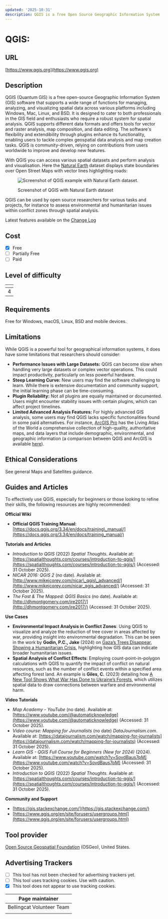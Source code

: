 ```yaml
---
updated: '2025-10-31'
description: QGIS is a free Open Source Geographic Information System (GIS).
---
```


# QGIS:

## URL

[https://www.qgis.org](https://www.qgis.org)

## Description

QGIS (Quantum GIS) is a free open-source Geographic Information System (GIS) software that supports a wide range of functions for managing, analyzing, and visualizing spatial data across various platforms including Windows, Mac, Linux, and BSD. It is designed to cater to both professionals in the GIS field and enthusiasts who require a robust system for spatial analysis. QGIS supports different data formats and offers tools for vector and raster analysis, map composition, and data editing. The software's flexibility and extendibility through plugins enhance its functionality, enabling users to tackle complex geospatial data analysis and map creation tasks. QGIS is community-driven, relying on contributions from users worldwide to improve and develop new features.

With QGIS you can access various spatial datasets and perform analysis and visualisation. Here the [Natural Earth](https://www.naturalearthdata.com/) dataset displays state boundaries over Open Street Maps with vector lines highlighting roads:

<figure><img src=".gitbook/assets/about-screenshot.png" alt="Screenshot of QGIS example with Natural Earth dataset."><figcaption><p>Screenshot of QGIS with Natural Earth dataset</p></figcaption></figure>

QGIS can be used by open source researchers for various tasks and projects, for instance to assess environmental and humanitarian issues within conflict zones through spatial analysis.

Latest features available on the [Change Log](https://www.qgis.org/en/site/forusers/visualchangelogs.html)

## Cost

* [x] Free
* [ ] Partially Free
* [ ] Paid

## Level of difficulty

<table><thead><tr><th data-type="rating" data-max="5"></th></tr></thead><tbody><tr><td>4</td></tr></tbody></table>

## Requirements

Free for Windows, macOS, Linux, BSD and mobile devices.

## Limitations

While QGIS is a powerful tool for geographical information systems, it does have some limitations that researchers should consider:

* **Performance Issues with Large Datasets:** QGIS can become slow when handling very large datasets or complex vector operations. This could impact productivity, particularly on less powerful hardware.
* **Steep Learning Curve:** New users may find the software challenging to learn. While there is extensive documentation and community support, the initial learning phase can be time-consuming.
* **Plugin Reliability:** Not all plugins are equally maintained or documented. Users might encounter stability issues with certain plugins, which can affect project timelines.
* **Limited Advanced Analysis Features:** For highly advanced GIS analysis, some users may find QGIS lacks specific functionalities found in some paid alternatives. For instance, [ArcGIS Pro](https://www.esri.com/en-us/arcgis/products/arcgis-pro/overview) has the Living Atlas of the World a comprehensive collection of high-quality, authoritative maps, and data layers that include demographic, environmental, and geographic information (a comparison between QGIS and ArcGIS is available [here](https://www.youtube.com/watch?v=49QydETVNwg\))).

## Ethical Considerations

See general Maps and Satellites guidance.

## Guides and Articles

To effectively use QGIS, especially for beginners or those looking to refine their skills, the following resources are highly recommended:

**Official Wiki**

* **Official QGIS Training Manual**: [https://docs.qgis.org/3.34/en/docs/training\_manual/](https://docs.qgis.org/3.34/en/docs/training_manual/)

**Tutorials and Articles**

* _Introduction to QGIS_ (2022) _Spatial Thoughts_. Available at: [https://spatialthoughts.com/courses/introduction-to-qgis/](https://spatialthoughts.com/courses/introduction-to-qgis/) (Accessed: 31 October 2025).
* _NICAR 2016: QGIS 2_ (no date). Available at: [http://www.mikejcorey.com/nicar\_qgis\_advanced/](http://www.mikejcorey.com/nicar_qgis_advanced/) (Accessed: 31 October 2025).
* _The Fast & The Mapped: QGIS Basics_ (no date). Available at: [http://dhmontgomery.com/ire2017/](http://dhmontgomery.com/ire2017/) (Accessed: 31 October 2025).

**Use Cases**

* **Environmental Impact Analysis in Conflict Zones**: Using QGIS to visualize and analyze the reduction of tree cover in areas affected by war, providing insight into environmental degradation. This can be seen in the work by **Godin, P.C., Jake** (2024) on [Gaza’s Trees Disappear, Showing a Humanitarian Crisis](https://www.bellingcat.com/news/2024/03/15/gazas-trees-disappear-showing-a-humanitarian-crisis/), highlighting how GIS data can indicate broader humanitarian issues.
* **Spatial Analysis of Conflict Effects**: Employing count-point-in-polygon calculations with QGIS to quantify the impact of conflict on natural resources, such as the number of conflict events within a specified area affecting forest land. An example is **Giles, C.** (2023) detailing how [A New Tool Shows What War Has Done to Ukraine’s Forests](https://www.bellingcat.com/resources/2023/08/18/a-new-tool-shows-what-war-has-done-to-ukraines-forests/), which utilizes spatial data to draw connections between warfare and environmental harm.

**Video Tutorials**

* _Map Academy - YouTube_ (no date). Available at: [https://www.youtube.com/@automaticknowledge](https://www.youtube.com/@automaticknowledge) (Accessed: 31 October 2025).
* _Video course: Mapping for Journalists_ (no date) _DataJournalism.com_. Available at: [https://datajournalism.com/watch/mapping-for-journalists](https://datajournalism.com/watch/mapping-for-journalists) (Accessed: 31 October 2025).
* _Learn GIS - QGIS Full Course for Beginners (New for 2024)_ (2024). Available at: [https://www.youtube.com/watch?v=SovdBaus7pM](https://www.youtube.com/watch?v=SovdBaus7pM) (Accessed: 31 October 2025).
* _Introduction to QGIS_ (2022) _Spatial Thoughts_. Available at: [https://spatialthoughts.com/courses/introduction-to-qgis/](https://spatialthoughts.com/courses/introduction-to-qgis/) (Accessed: 31 October 2025).

**Community and Support**

* [https://gis.stackexchange.com/](https://gis.stackexchange.com/)
* [https://www.qgis.org/en/site/forusers/usergroups.html](https://www.qgis.org/en/site/forusers/usergroups.html)

## Tool provider

[Open Source Geospatial Foundation](https://www.osgeo.org/) (OSGeo), United States.

## Advertising Trackers

* [ ] This tool has not been checked for advertising trackers yet.
* [ ] This tool uses tracking cookies. Use with caution.
* [x] This tool does not appear to use tracking cookies.

| Page maintainer           |
| ------------------------- |
| Bellingcat Volunteer Team |
|                           |
